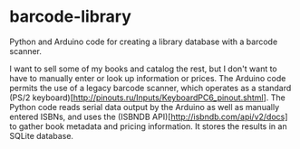 # barcode-library

Python and Arduino code for creating a library database with a barcode scanner.

I want to sell some of my books and catalog the rest, but I don't want to have to manually enter or look up information or prices. The Arduino code permits the use of a legacy barcode scanner, which operates as a standard (PS/2 keyboard)[http://pinouts.ru/Inputs/KeyboardPC6_pinout.shtml]. The Python code reads serial data output by the Arduino as well as manually entered ISBNs, and uses the (ISBNDB API)[http://isbndb.com/api/v2/docs] to gather book metadata and pricing information. It stores the results in an SQLite database.
